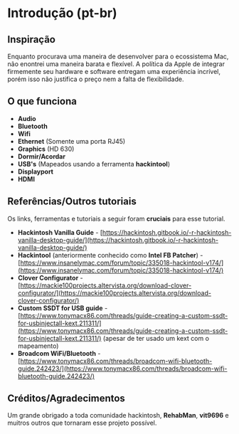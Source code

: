 # Introdução \(pt-br\)

## Inspiração

Enquanto procurava uma maneira de desenvolver para o  ecossistema Mac, não enontrei uma maneira barata e flexível. A política da Apple de integrar firmemente seu hardware e software entregam uma experiência incrível, porém isso não justifica o preço nem a falta de flexibilidade.

## O que funciona

* **Audio**
* **Bluetooth**
* **Wifi**
* **Ethernet** \(Somente uma porta RJ45\)
* **Graphics** \(HD 630\)
* **Dormir/Acordar**
* **USB's** \(Mapeados usando a ferramenta **hackintool**\)
* **Displayport**
* **HDMI**

## Referências/Outros tutoriais

Os links, ferramentas e tutoriais a seguir foram **cruciais** para esse tutorial.

* **Hackintosh Vanilla Guide** - [https://hackintosh.gitbook.io/-r-hackintosh-vanilla-desktop-guide/](https://hackintosh.gitbook.io/-r-hackintosh-vanilla-desktop-guide/)
* **Hackintool** \(anteriormente conhecido como **Intel FB Patcher**\) - [https://www.insanelymac.com/forum/topic/335018-hackintool-v174/](https://www.insanelymac.com/forum/topic/335018-hackintool-v174/)
* **Clover Configurator** - [https://mackie100projects.altervista.org/download-clover-configurator/](https://mackie100projects.altervista.org/download-clover-configurator/)
* **Custom SSDT for USB guide**  - [https://www.tonymacx86.com/threads/guide-creating-a-custom-ssdt-for-usbinjectall-kext.211311/](https://www.tonymacx86.com/threads/guide-creating-a-custom-ssdt-for-usbinjectall-kext.211311/) \(apesar de ter usado um kext com o mapeamento\)
*  **Broadcom WiFi/Bluetooth** - [https://www.tonymacx86.com/threads/broadcom-wifi-bluetooth-guide.242423/](https://www.tonymacx86.com/threads/broadcom-wifi-bluetooth-guide.242423/)

## Créditos/Agradecimentos

Um grande obrigado a toda comunidade hackintosh,  **RehabMan**, **vit9696** e muitros outros que tornaram esse projeto possível.


